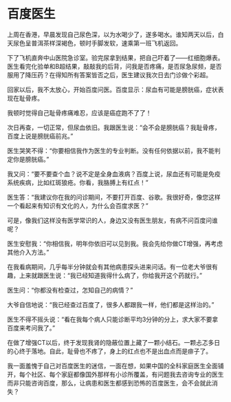 # 百度医生

上周在香港，早晨发现自己尿色深，以为水喝少了，遂多喝水。谁知两天以后，白天尿色呈普洱茶样深褐色，顿时手脚发软，速乘第一班飞机返回。 

下了飞机直奔中山医院急诊室。验完尿拿到结果，把自己吓着了——红细胞爆表。医生看完化验单和B超结果，敲敲我的后背，问我是否疼痛，是否尿急尿频，是否服用了降压药？在得知所有答案皆否之后，医生建议我次日去门诊做个彩超。 

回家以后，我不太放心，开始百度问医。百度显示：尿血有可能是膀胱癌，症状表现在耻骨疼。 

我顿时觉得自己耻骨疼痛难忍，应该是癌症跑不了了！ 

次日再查，一切正常，但尿血依旧。我跟医生说：“会不会是膀胱癌？我耻骨疼，百度上说是膀胱癌前兆。” 

医生哭笑不得：“你要相信我作为医生的专业判断。没有任何依据以前，我不能判定你是膀胱癌。” 

我又问：“要不要查个血？说不定是全身血液病？百度上说，尿血还有可能是免疫系统疾病，比如红斑狼疮。你看，我胳膊上有红点！” 

医生答：“我建议你在我的问诊期间，不要打开百度、谷歌。我很好奇，像您这样一个看起来有知识有文化的人，为什么会百度求医？” 

可是，像我们这样没有医学常识的人，身边又没有医生朋友，有病不问百度问谁呢？ 

医生安慰我：“你相信我，明年你依旧可以见到我。我会先给你做CT增强，再考虑其他介入方法。” 

在我看病期间，几乎每半分钟就会有其他病患探头进来问话。有一位老大爷很有趣，上来就跟医生说：“我已经知道我得什么病了，你给我开这个药就行。” 

医生问：“你都没有检查过，怎知自己的病情？” 

大爷自信地说：“我已经查过百度了，很多人都跟我一样，他们都是这样治的。” 

医生不得不摇头说：“看在我每个病人只能诊断平均3分钟的分上，求大家不要拿百度来考问我了。” 

在做了增强CT以后，终于发现我肾的隐蔽位置上藏了一颗小结石。一颗忐忑多日的心终于落地。自此，耻骨也不疼了，身上的红点也不是出血点而是痱子了。 

我一面羞愧于自己对百度医生的迷信，一面在想，如果中国的全科家庭医生全面铺开，每个社区、每个家庭都像国外那样有小诊所覆盖，有问题我去咨询专业的医生而非只能咨询百度，那么，让病患和医生都感到恐怖的百度医生，会不会就此消失？